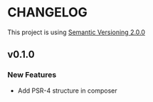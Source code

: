 CHANGELOG
==========================================================

This project is using [Semantic Versioning 2.0.0][semver2-link]

## v0.1.0

### New Features
- Add PSR-4 structure in composer


[semver2-link]: http://semver.org/ "Semantic Versioning - 2"
